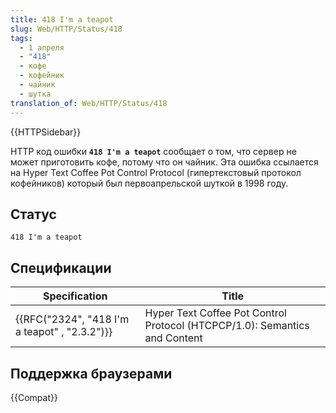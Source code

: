 ```yaml
---
title: 418 I'm a teapot
slug: Web/HTTP/Status/418
tags:
  - 1 апреля
  - "418"
  - кофе
  - кофейник
  - чайник
  - шутка
translation_of: Web/HTTP/Status/418
---
```


{{HTTPSidebar}}

HTTP код ошибки **`418 I'm a teapot`** сообщает о том, что сервер не может приготовить кофе, потому что он чайник. Эта ошибка ссылается на Hyper Text Coffee Pot Control Protocol (гипертекстовый протокол кофейников) который был первоапрельской шуткой в 1998 году.

## Статус

```
418 I'm a teapot
```

## Спецификации

| Specification                                 | Title                                                                      |
| --------------------------------------------- | -------------------------------------------------------------------------- |
| {{RFC("2324", "418 I'm a teapot" , "2.3.2")}} | Hyper Text Coffee Pot Control Protocol (HTCPCP/1.0): Semantics and Content |

## Поддержка браузерами

{{Compat}}
